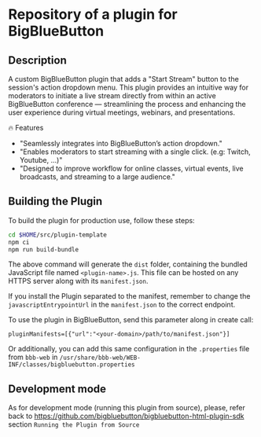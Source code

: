 # Repository of a plugin for BigBlueButton

## Description

A custom BigBlueButton plugin that adds a "Start Stream" button to the session's action dropdown menu.
This plugin provides an intuitive way for moderators to initiate a live stream directly from within an active BigBlueButton conference — streamlining the process and enhancing the user experience during virtual meetings, webinars, and presentations.

🔥 Features

  - "Seamlessly integrates into BigBlueButton’s action dropdown."
  - "Enables moderators to start streaming with a single click. (e.g: Twitch, Youtube, ...)"
  - "Designed to improve workflow for online classes, virtual events, live broadcasts, and streaming to a large audience."

## Building the Plugin

To build the plugin for production use, follow these steps:

```bash
cd $HOME/src/plugin-template
npm ci
npm run build-bundle
```

The above command will generate the `dist` folder, containing the bundled JavaScript file named `<plugin-name>.js`. This file can be hosted on any HTTPS server along with its `manifest.json`.

If you install the Plugin separated to the manifest, remember to change the `javascriptEntrypointUrl` in the `manifest.json` to the correct endpoint.

To use the plugin in BigBlueButton, send this parameter along in create call:

```
pluginManifests=[{"url":"<your-domain>/path/to/manifest.json"}]
```

Or additionally, you can add this same configuration in the `.properties` file from `bbb-web` in `/usr/share/bbb-web/WEB-INF/classes/bigbluebutton.properties`


## Development mode

As for development mode (running this plugin from source), please, refer back to https://github.com/bigbluebutton/bigbluebutton-html-plugin-sdk section `Running the Plugin from Source`
